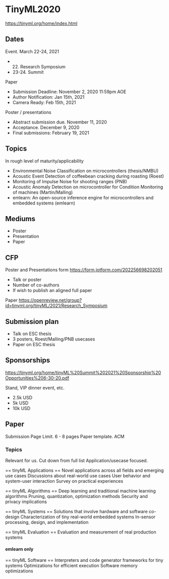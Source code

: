 
# TinyML2020

https://tinyml.org/home/index.html

## Dates

Event. March 22-24, 2021 
- 22. Research Symposium
- 23-24. Summit 

Paper

- Submission Deadline: November 2, 2020 11:59pm AOE
- Author Notification: Jan 15th, 2021
- Camera Ready: Feb 15th, 2021

Poster / presentations

- Abstract submission due. November 11, 2020 
- Acceptance. December 9, 2020
- Final submissions: February 19, 2021


## Topics

In rough level of maturity/applicability

- Environmental Noise Classification on microcontrollers (thesis/NMBU) 
- Acoustic Event Detection of coffeebean cracking during roasting (Roest)
- Monitoring of Impulse Noise for shooting ranges (PNB)
- Acoustic Anomaly Detection on microcontroller for Condition Monitoring of machines (Martin/Malling) 
- emlearn: An open-source inference engine for microcontrollers and embedded systems (emlearn)

## Mediums
- Poster
- Presentation
- Paper

## CFP

Poster and Presentations form
https://form.jotform.com/202256698202051

- Talk or poster
- Number of co-authors
- If wish to publish an aligned full paper

Paper
https://openreview.net/group?id=tinyml.org/tinyML/2021/Research_Symposium

## Submission plan
- Talk on ESC thesis
- 3 posters, Roest/Malling/PNB usecases
- Paper on ESC thesis

## Sponsorships
https://tinyml.org/home/tinyML%20Summit%202021%20Sponsorship%20Opportunities%206-30-20.pdf

Stand, VIP dinner event, etc.

- 2.5k USD
- 5k USD
- 10k USD

## Paper

Submission Page Limit. 6 - 8 pages
Paper template. ACM

### Topics

Relevant for us. Cut down from full list
Application/usecase focused.

== tinyML Applications ==
Novel applications across all fields and emerging use cases
Discussions about real-world use cases
User behavior and system-user interaction
Survey on practical experiences

== tinyML Algorithms ==
Deep learning and traditional machine learning algorithms
Pruning, quantization, optimization methods
Security and privacy implications

== tinyML Systems ==
Solutions that involve hardware and software co-design
Characterization of tiny real-world embedded systems
In-sensor processing, design, and implementation

== tinyML Evaluation ==
Evaluation and measurement of real production systems

#### emlearn only

== tinyML Software ==
Interpreters and code generator frameworks for tiny systems
Optimizations for efficient execution
Software memory optimizations

